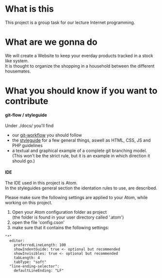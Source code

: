 # What is this
This project is a group task for our lecture Internet programming.

# What are we gonna do
We will create a Website to keep your everday products tracked in a stock like system.  
It is thought to organize the shopping in a household between the different housemates.

# What you should know if you want to contribute
#### git-flow / styleguide
Under ./docs/ you'll find
  * our [git-workflow](./docs/git-workflow.md) you should follow
  * the [styleguide](./docs/styleguide.md)
    for a few general things, aswell as HTML, CSS, JS and PHP guidelines
  * a textual and graphical example of a complete git branching model.  
    (This won't be the strict rule, but it is an example in which direction it should go.)

#### IDE
The IDE used in this project is Atom.  
In the styleguides general section the identation rules to use, are described.  

Please make sure the following settings are applied to your Atom, while working on this project.  
1.  Open your Atom configuration folder as project  
    (the folder is found in your user directory called '.atom')
2. open the file 'config.cson'
3. make sure that it contains the following settings:

```
"*"
  editor:
    preferredLineLength: 100
    showIndentGuide: true <- optional but recommended
    showInvisibles: true <- optional but recommended
    tabLength: 4
    tabType: "soft"
  "line-ending-selector":
    defaultLineEnding: "LF"
```
